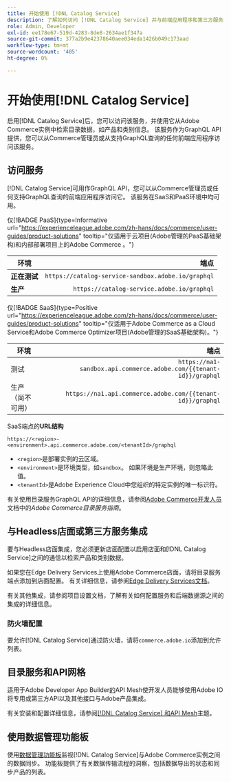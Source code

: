```yaml
---
title: 开始使用 [!DNL Catalog Service]
description: 了解如何访问 [!DNL Catalog Service] 并与前端应用程序和第三方服务集成。
role: Admin, Developer
exl-id: ee178e67-519d-4283-8de8-2634ae1f347a
source-git-commit: 377a2b9e42378640aee034eda1426b049c173aad
workflow-type: tm+mt
source-wordcount: '405'
ht-degree: 0%

---
```


# 开始使用[!DNL Catalog Service]

启用[!DNL Catalog Service]后，您可以访问该服务，并使用它从Adobe Commerce实例中检索目录数据，如产品和类别信息。 该服务作为GraphQL API提供，您可以从Commerce管理员或从支持GraphQL查询的任何前端应用程序访问该服务。

## 访问服务

[!DNL Catalog Service]可用作GraphQL API，您可以从Commerce管理员或任何支持GraphQL查询的前端应用程序访问它。 该服务在SaaS和PaaS环境中均可用。

仅[!BADGE PaaS]{type=Informative url="https://experienceleague.adobe.com/zh-hans/docs/commerce/user-guides/product-solutions" tooltip="仅适用于云项目(Adobe管理的PaaS基础架构)和内部部署项目上的Adobe Commerce 。"}

| 环境 | 端点 |
| ------------ | ----------: |
| **正在测试** | `https://catalog-service-sandbox.adobe.io/graphql` |
| **生产** | `https://catalog-service.adobe.io/graphql` |

仅[!BADGE SaaS]{type=Positive url="https://experienceleague.adobe.com/zh-hans/docs/commerce/user-guides/product-solutions" tooltip="仅适用于Adobe Commerce as a Cloud Service和Adobe Commerce Optimizer项目(Adobe管理的SaaS基础架构)。"}

| 环境 | 端点 |
| ----------- | --------:|
| 测试 | `https://na1-sandbox.api.commerce.adobe.com/{{tenant-id}}/graphql` |
| 生产（尚不可用） | `https://na1.api.commerce.adobe.com/{{tenant-id}}/graphql` |

SaaS端点的&#x200B;**URL结构**

```text
https://<region>-<environment>.api.commerce.adobe.com/<tenantId>/graphql
```

- `<region>`是部署实例的云区域。
- `<environment>`是环境类型，如`sandbox`。 如果环境是生产环境，则忽略此值。
- `<tenantId>`是Adobe Experience Cloud中您组织的特定实例的唯一标识符。

有关使用目录服务GraphQL API的详细信息，请参阅[Adobe Commerce开发人员](https://developer.adobe.com/commerce/webapi/graphql/schema/catalog-service/)文档中的&#x200B;*Adobe Commerce目录服务指南*。

## 与Headless店面或第三方服务集成

要与Headless店面集成，您必须更新店面配置以启用店面和[!DNL Catalog Service]之间的通信以检索产品和类别数据。

如果您在Edge Delivery Services上使用Adobe Commerce店面，请将目录服务端点添加到店面配置。 有关详细信息，请参阅[Edge Delivery Services文档](https://experienceleague.adobe.com/developer/commerce/storefront/setup/configuration/commerce-configuration/?lang=zh-Hans#storefront-configuration)。

有关其他集成，请参阅项目设置文档，了解有关如何配置服务和后端数据源之间的集成的详细信息。

### 防火墙配置

要允许[!DNL Catalog Service]通过防火墙，请将`commerce.adobe.io`添加到允许列表。

## 目录服务和API网格

适用于Adobe Developer App Builder[的](https://developer.adobe.com/graphql-mesh-gateway/gateway/overview/)API Mesh使开发人员能够使用Adobe IO将专用或第三方API以及其他接口与Adobe产品集成。

有关安装和配置详细信息，请参阅[[!DNL Catalog Service] 和API Mesh](mesh.md)主题。

## 使用数据管理功能板

使用[数据管理功能板](https://experienceleague.adobe.com/zh-hans/docs/commerce-admin/systems/data-transfer/data-dashboard)监视[!DNL Catalog Service]与Adobe Commerce实例之间的数据同步。 功能板提供了有关数据传输流程的洞察，包括数据导出的状态和同步产品的列表。